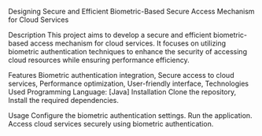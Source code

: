 Designing Secure and Efficient Biometric-Based Secure Access Mechanism for Cloud Services

Description
This project aims to develop a secure and efficient biometric-based access mechanism for cloud services. It focuses on utilizing biometric authentication techniques to enhance the security of accessing cloud resources while ensuring performance efficiency.

Features
          Biometric authentication integration,
          Secure access to cloud services,
          Performance optimization,
          User-friendly interface,
Technologies Used
          Programming Language: [Java]
Installation
    Clone the repository,
    Install the required dependencies.

Usage
   Configure the biometric authentication settings.
   Run the application.
   Access cloud services securely using biometric authentication.
